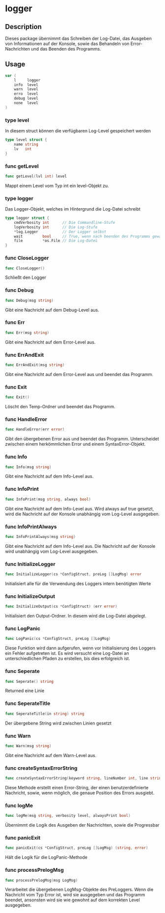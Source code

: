 # logger

## Description

Dieses package übernimmt das Schreiben der Log-Datei, das Ausgeben von
Informationen auf der Konsole, sowie das Behandeln von Error-Nachrichten und das
Beenden des Programms.

## Usage

```go
var (
	l     logger
	info  level
	warn  level
	erro  level
	debug level
	none  level
)
```

### type level

In diesem struct können die verfügbaren Log-Level gespeichert werden


```go
type level struct {
	name string
	lv   int
}
```
### func  getLevel

```go
func getLevel(lvl int) level
```
Mappt einem Level vom Typ int ein level-Objekt zu.

### type logger

Das Logger-Objekt, welches im Hintergrund die Log-Datei schreibt


```go
type logger struct {
	cmdVerbosity int      // Die Commandline-Stufe
	logVerbosity int      // Die Log-Stufe
	*log.Logger           // Der Logger selbst
	wait         bool     // True, wenn nach beenden des Programms gewartet werden soll
	file         *os.File // Die Log-Datei
}
```
### func  CloseLogger

```go
func CloseLogger()
```
Schließt den Logger

### func  Debug

```go
func Debug(msg string)
```
Gibt eine Nachricht auf dem Debug-Level aus.

### func  Err

```go
func Err(msg string)
```
Gibt eine Nachricht auf dem Error-Level aus.

### func  ErrAndExit

```go
func ErrAndExit(msg string)
```
Gibt eine Nachricht auf dem Error-Level aus und beendet das Programm.

### func  Exit

```go
func Exit()
```
Löscht den Temp-Ordner und beendet das Programm.

### func  HandleError

```go
func HandleError(err error)
```
Gibt den übergebenen Error aus und beendet das Programm. Unterscheidet zwischen
einem herkömmlichen Error und einem SyntaxError-Objekt.

### func  Info

```go
func Info(msg string)
```
Gibt eine Nachricht auf dem Info-Level aus.

### func  InfoPrint

```go
func InfoPrint(msg string, always bool)
```
Gibt eine Nachricht auf dem Info-Level aus. Wird always auf true gesetzt, wird
die Nachricht auf der Konsole unabhängig vom Log-Level ausgegeben.

### func  InfoPrintAlways

```go
func InfoPrintAlways(msg string)
```
Gibt eine Nachricht auf dem Info-Level aus. Die Nachricht auf der Konsole wird
unabhängig vom Log-Level ausgegeben.

### func  InitializeLogger

```go
func InitializeLogger(cs *ConfigStruct, preLog []LogMsg) error
```
Initialisiert alle für die Verwendung des Loggers intern benötigten Werte

### func  InitializeOutput

```go
func InitializeOutput(cs *ConfigStruct) (err error)
```
Initialisiert den Output-Ordner. In diesem wird die Log-Datei abgelegt.

### func  LogPanic

```go
func LogPanic(cs *ConfigStruct, preLog []LogMsg)
```
Diese Funktion wird dann aufgerufen, wenn vor Initialisierung des Loggers ein
Fehler aufgetreten ist. Es wird versucht eine Log-Datei an unterschiedlichen
Pfaden zu erstellen, bis dies erfolgreich ist.

### func  Seperate

```go
func Seperate() string
```
Returned eine Linie

### func  SeperateTitle

```go
func SeperateTitle(in string) string
```
Der übergebene String wird zwischen Linien gesetzt

### func  Warn

```go
func Warn(msg string)
```
Gibt eine Nachricht auf dem Warn-Level aus.

### func  createSyntaxErrorString

```go
func createSyntaxErrorString(keyword string, lineNumber int, line string) string
```
Diese Methode erstellt einen Error-String, der einen benutzerdefinierte
Nachricht, sowie, wenn möglich, die genaue Position des Errors ausgiebt.

### func  logMe

```go
func logMe(msg string, verbosity level, alwaysPrint bool)
```
Übernimmt die Logik des Ausgeben der Nachrichten, sowie die Progressbar

### func  panicExit

```go
func panicExit(cs *ConfigStruct, preLog []LogMsg) (string, error)
```
Hält die Logik für die LogPanic-Methode

### func  processPrelogMsg

```go
func processPrelogMsg(msg LogMsg)
```
Verarbeitet die übergebenen LogMsg-Objekte des PreLoggers. Wenn die Nachricht
vom Typ Error ist, wird sie ausgegeben und das Programm beendet, ansonsten wird
sie wie gewohnt auf dem korrekten Level ausgegeben.
